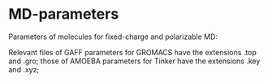 # MD-parameters
Parameters of molecules for fixed-charge and polarizable MD:

Relevant files of GAFF parameters for GROMACS have the extensions .top and .gro;
those of AMOEBA parameters for Tinker have the extensions .key and .xyz;
